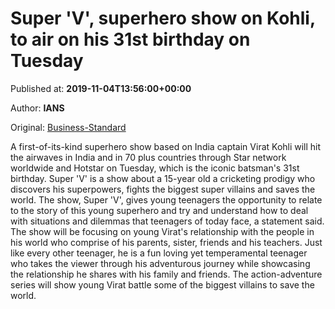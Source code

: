 
# Super 'V', superhero show on Kohli, to air on his 31st birthday on Tuesday

Published at: **2019-11-04T13:56:00+00:00**

Author: **IANS**

Original: [Business-Standard](https://www.business-standard.com/article/sports/super-v-superhero-show-on-kohli-to-air-on-his-31st-birthday-on-tuesday-119110401337_1.html)

A first-of-its-kind superhero show based on India captain Virat Kohli will hit the airwaves in India and in 70 plus countries through Star network worldwide and Hotstar on Tuesday, which is the iconic batsman's 31st birthday.
Super 'V' is a show about a 15-year old a cricketing prodigy who discovers his superpowers, fights the biggest super villains and saves the world.
The show, Super 'V', gives young teenagers the opportunity to relate to the story of this young superhero and try and understand how to deal with situations and dilemmas that teenagers of today face, a statement said.
The show will be focusing on young Virat's relationship with the people in his world who comprise of his parents, sister, friends and his teachers. Just like every other teenager, he is a fun loving yet temperamental teenager who takes the viewer through his adventurous journey while showcasing the relationship he shares with his family and friends. The action-adventure series will show young Virat battle some of the biggest villains to save the world.
